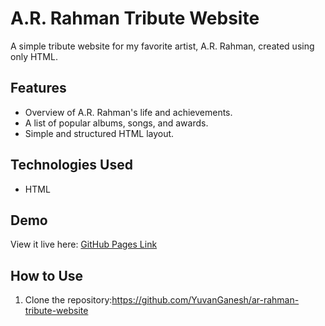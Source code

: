 # A.R. Rahman Tribute Website
A simple tribute website for my favorite artist, A.R. Rahman, created using only HTML.

## Features
- Overview of A.R. Rahman's life and achievements.
- A list of popular albums, songs, and awards.
- Simple and structured HTML layout.

## Technologies Used
- HTML

## Demo
View it live here: [GitHub Pages Link]()

## How to Use
1. Clone the repository:https://github.com/YuvanGanesh/ar-rahman-tribute-website
